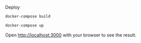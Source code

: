 Deploy

```bash
docker-compose build

docker-compose up
```

Open [http://localhost:3000](http://localhost:3000) with your browser to see the result.
